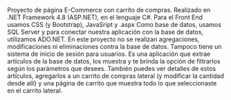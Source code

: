Proyecto de página E-Commerce con carrito de compras.
Realizado en .NET Framework 4.8 (ASP.NET), en el lenguaje C#.
Para el Front End usamos CSS (y Bootstrap), JavaSript y .aspx 
Como base de datos, usamos SQL Server y para conectar nuestra aplicación con la base de datos, utilizamos ADO.NET.
En este proyecto no se realizan agregaciones, modificaciones ni eliminaciones contra la base de datos. Tampoco tiene un sistema de inicio de sesión para usuarios. 
Es una aplicación que extrae artículos de la base de datos, los muestra y te brinda la opción de filtrarlos según los parámetros que desees. 
También puedes ver detalles de estos artículos, agregarlos a un carrito de compras lateral (y modificar la cantidad desde allí) y una página de carrito que muestra todo lo que seleccionaste en el carrito lateral.
